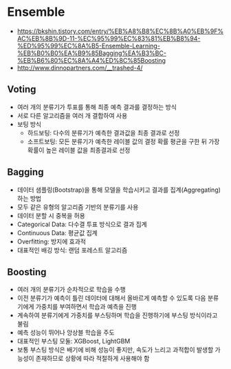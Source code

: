 # Ensemble
- https://bkshin.tistory.com/entry/%EB%A8%B8%EC%8B%A0%EB%9F%AC%EB%8B%9D-11-%EC%95%99%EC%83%81%EB%B8%94-%ED%95%99%EC%8A%B5-Ensemble-Learning-%EB%B0%B0%EA%B9%85Bagging%EA%B3%BC-%EB%B6%80%EC%8A%A4%ED%8C%85Boosting
- http://www.dinnopartners.com/__trashed-4/
## Voting
- 여러 개의 분류기가 투표를 통해 최종 예측 결과를 결정하는 방식  
- 서로 다른 알고리즘을 여러 개 결합하여 사용
- 보팅 방식
  - 하드보팅: 다수의 분류기가 예측한 결과값을 최종 결과로 선정  
  - 소프트보팅: 모든 분류기가 예측한 레이블 값의 결정 확률 평균을 구한 뒤 가장 확률이 높은 레이블 값을 최종결과로 선정
## Bagging
- 데이터 샘플링(Bootstrap)을 통해 모델을 학습시키고 결과를 집계(Aggregating)하는 방법
- 모두 같은 유형의 알고리즘 기반의 분류기를 사용
- 데이터 분할 시 중복을 허용
- Categorical Data: 다수결 투표 방식으로 결과 집계
- Continuous Data: 평균값 집계
- Overfitting: 방지에 효과적
- 대표적인 배깅 방식: 랜덤 포레스트 알고리즘
## Boosting
- 여러 개의 분류기가 순차적으로 학습을 수행 
- 이전 분류기가 예측이 틀린 데이터에 대해서 올바르게 예측할 수 있도록 다음 분류기에게 가중치를 부여하면서 학습과 예측을 진행  
- 계속하여 분류기에게 가중치를 부스팅하며 학습을 진행하기에 부스팅 방식이라고 불림
- 예측 성능이 뛰어나 앙상블 학습을 주도 
- 대표적인 부스팅 모둘: XGBoost, LightGBM
- 보통 부스팅 방식은 배기에 비해 성능이 좋지만, 속도가 느리고 과적합이 발생할 가능성이 존재하므로 상황에 따라 적절하게 사용해야 함

